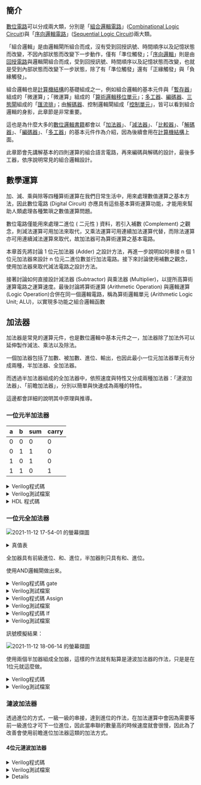 ## 簡介
[數位電路](/docs/WiKi/數位電路.md)可以分成兩大類，分別是「[組合邏輯電路](../WiKi/組合邏輯電路.md)」([Combinational Logic Circuit](/docs/WiKi/Combinational%20Logic%20Circuit))與「[序向邏輯電路](../WiKi/序向邏輯電路.md)」([Sequential Logic Circuit](../WiKi/Sequential%20Logic%20Circuit.md))兩大類。

「組合邏輯」是由邏輯閘所組合而成，沒有受到回授訊號、時間順序以及記憶狀態而改變，不因內部狀態而改變下一步動作，僅有「準位觸發」；「[序向邏輯](/docs/WiKi/序向邏輯.md)」則是由[回授電路](/docs/WiKi/回授電路.md)與邏輯閘組合而成，受到回授訊號、時間順序以及記憶狀態而改變，也就是受到內部狀態而改變下一步狀態，除了有「準位觸發」還有「正緣觸發」與「負緣觸發」。

組合邏輯也是[計算機結構](../WiKi/計算機結構.md)的基礎組成之一，例如組合邏輯的基本元件與「[暫存器](/docs/WiKi/暫存器.md)」組成的「微運算」；「微運算」組成的「[算術邏輯移位單元](/docs/WiKi/算術邏輯移位單元.md)」；[多工器](/docs/WiKi/多工器.md)、[編碼器](/docs/WiKi/編碼器.md)、[三態閘](/docs/WiKi/三態閘.md)組成的「[匯流排](/docs/WiKi/匯流排.md)」；由[解碼器](/docs/WiKi/解碼器.md)、控制邏輯閘組成「[控制單元](/docs/WiKi/控制單元.md)」，皆可以看到組合邏輯的身影，此章節是非常重要。

這也是為什麼大多的[數位邏輯書籍](/docs/WiKi/數位邏輯書籍)都會以「[加法器](/docs/WiKi/加法器.md)」、「[減法器](/docs/WiKi/減法器.md)」、「[比較器](/docs/WiKi/比較器.md)」、「[解碼器](/docs/WiKi/解碼器.md)」、「[編碼器](/docs/WiKi/編碼器.md)」、「[多工器](/docs/WiKi/多工器.md)」的基本元件作為介紹，因為後續會用在[計算機結構](../WiKi/計算機結構.md)上面。

此章節會先講解基本的四則運算的組合語言電路，再來編碼與解碼的設計，最後多工器，依序說明常見的組合邏輯設計。

## 數學運算
加、減、乘與除等四種算術運算在我們日常生活中，用來處理數值運算之基本方法，因此數位電路 (Digital Circuit) 亦應具有這些基本算術運算功能，才能用來幫助人類處理各種繁瑣之數值運算問題。

數位電路僅能用來處理二進位 ( 二元性 ) 資料，若引入補數 (Complement) 之觀念，則減法運算可用加法來取代，又乘法運算可用連續加法運算代替，而除法運算亦可用連續減法運算來取代，故加法器可為算術運算之基本電路。

本章首先將討論 1 位元加法器 (Adder) 之設計方法，再進一步說明如何串接 n 個 1 位元加法器來設計 n 位元二進位數並行加法電路。接下來討論使用補數之觀念，使用加法器來取代減法電路之設計方法。

接著討論如何直接設計減法器 (Subtractor) 與乘法器 (Multiplier)，以提所高算術運算電路之運算速度。最後討論將算術運算 (Arithmetic Operation) 與邏輯運算 (Logic Operation)合併在同一個邏輯電路，稱為算術邏輯單元 (Arithmetic Logic Unit; ALU)，以實現多功能之組合邏輯函數

## 加法器
加法器是常見的運算元件，也是數位邏輯中基本元件之一，加法器除了加法外可以延伸製作減法、乘法以及除法。

一個加法器包括了加數、被加數、進位、輸出，也因此最小一位元加法器單元有分成兩種，半加法器、全加法器。

而透過半加法器組成的全加法器中，依照速度與特性又分成兩種加法器：「漣波加法器」、「前瞻加法器」，分別以簡單與快速成為兩種的特性。

這邊都會詳細的說明其中原理與推導。

### 一位元半加法器

| a   | b   | sum | carry |
| --- | --- | --- | ----- |
| 0   | 0   | 0   | 0     |
| 0   | 1   | 1   | 0     |
| 1   | 0   | 1   | 0     |
| 1   | 1   | 0   | 1     |

<details>
<summary>Verilog程式碼</summary>

```verilog
```
</details>

<details>
<summary>Verilog測試檔案</summary>

```verilog
```
</details>

<details>
<summary>HDL 程式碼</summary>

```hdl
// This file is part of www.nand2tetris.org
// and the book "The Elements of Computing Systems"
// by Nisan and Schocken, MIT Press.
// File name: projects/02/HalfAdder.hdl

/**
 * Computes the sum of two bits.
 */

CHIP HalfAdder {
    IN a, b;    // 1-bit inputs
    OUT sum,    // Right bit of a + b
        carry;  // Left bit of a + b

    PARTS:
    Xor(a=a, b=b, out=sum);
    And(a=a, b=b, out=carry);
}

```
</details>

### 一位元全加法器

![2021-11-12 17-54-01 的螢幕擷圖](https://i.imgur.com/Y01ZNre.png)

<details>
<summary>真值表</summary>

| a   | b   | ci  | sum | carry |
| --- | --- | --- | --- | ----- |
| 0   | 0   | 0   | 0   | 0     |
| 0   | 0   | 1   | 1   | 0     |
| 0   | 1   | 0   | 1   | 0     |
| 0   | 1   | 1   | 0   | 1     |
| 1   | 0   | 0   | 1   | 0     |
| 1   | 0   | 1   | 0   | 1     |
| 1   | 1   | 0   | 0   | 1     |
| 1   | 1   | 1   | 1   | 1     |

</details>

全加器具有前級進位、和、進位，半加器則只具有和、進位。

使用AND邏輯閘做出來。

<details>
<summary>Verilog程式碼 gate</summary>

```verilog
module full_adder (a, b, ci, sum, carry);

input a, b, ci;
output carry, sum;
wire a_b, a_ci, b_ci;

xor (sum, a, b, ci);
and (a_b, a, b);
and (a_ci, a, ci);
and (b_ci, b, ci);
or (carry, a_b, a_ci, b_ci);

endmodule // full_adder
```
</details>

<details>
<summary>Verilog測試檔案</summary>

```verilog
`timescale 1ns / 1ps
`include "full_adder.v"

module full_adder_test ();
  reg a, b, ci;
  wire sum, carry;
  integer number1, number2, number3;

  full_adder UUT (a, b, ci, sum, carry);

  initial begin
    for (number1 = 0; number1 < 2; number1 = number1 + 1)
      begin
        for (number2 = 0; number2 < 2; number2 = number2 + 1)
          begin
            for (number3 = 0; number3 < 2; number3 = number3 + 1)
              begin
                a = number1;
                b = number2;
                ci = number3;
                $monitor("| %b | %b | %b | %b | %b |", a, b, ci, sum, carry);
                #10;
              end
          end
      end
    $finish;
  end

endmodule // full_adder_test

```
</details>

<details>
<summary>Verilog程式碼 Assign</summary>

```verilog
module adder_one_assign (a, b, ci, co, sum);
input a, b, ci;
output co, sum;

assign sum = a ^ b ^ ci;
assign co = (a & b) | (a & ci) | (b & ci);

endmodule // adder_one_assign

```
</details>

<details>
<summary>Verilog測試檔案</summary>

```verilog
`timescale 1ns / 1ps

module adder_one_assign_test ();
reg a, b, ci;
wire co, sum;
integer i;

adder_one_assign UUT (.a(a), .b(b), .ci(ci), .co(co), .sum(sum));

initial begin
  for (i = 0; i < 8; i = i + 1)
    begin
      {a, b, ci} = i[2:0];
      #10;
    end
end

initial begin
  #80;
  $finish;
end


endmodule // adder_one_assign_test

```
</details>

<details>
<summary>Verilog程式碼 If</summary>

```verilog
module adder_one_if (a, b, ci, co, sum);
input a, b, ci;
output co, sum;
reg co, sum;


always @ ( a or b or ci ) begin
  if ({a, b, ci} == 0) begin
    {co, sum} = 2'b00;
  end else if ({a, b, ci} == 1) begin
    {co, sum} = 2'b00;
  end else if ({a, b, ci} == 2) begin
    {co, sum} = 2'b00;
  end else if ({a, b, ci} == 3) begin
    {co, sum} = 2'b00;
  end else if ({a, b, ci} == 4) begin
    {co, sum} = 2'b00;
  end else if ({a, b, ci} == 5) begin
    {co, sum} = 2'b00;
  end else if ({a, b, ci} == 6) begin
    {co, sum} = 2'b00;
  end else begin
    {co, sum} = 2'b00;
  end

end

endmodule // adder_one_if

```
</details>

<details>
<summary>Verilog測試檔案</summary>

```verilog
`timescale 1ns / 1ps

module adder_one_if_test ();
reg a, b, ci;
wire co, sum;
integer i;

adder_one_if UUT (.a(a), .b(b), .ci(ci), .co(co), .sum(sum));

initial begin
  for (i = 0; i < 8; i = i + 1)
    begin
      {a, b, ci} = i[2:0];
      #10;
    end
end

initial begin
  #80;
  $finish;
end


endmodule // adder_one_if_test

```
</details>

訊號模擬結果：

![2021-11-12 18-06-14 的螢幕擷圖](https://i.imgur.com/I4h8uI1.png)

使用兩個半加器組成全加器，這樣的作法就有點算是漣波加法器的作法，只是是在1位元就這麼做。

<details>
<summary>Verilog程式碼</summary>

```verilog
```
</details>

<details>
<summary>Verilog測試檔案</summary>

```verilog

```
</details>

### 漣波加法器
透過進位的方式，一級一級的串接，達到進位的作法，在加法運算中會因為需要等前一級進位才可下一位進位，因此當串聯的數量高的時候速度就會很慢，因此為了改善會使用前瞻進位加法器這類的加法方式。

#### 4位元漣波加法器

<details>
<summary>Verilog程式碼</summary>

```verilog

```
</details>

<details>
<summary>Verilog測試檔案</summary>

```verilog

```
</details>

<details>

### 4位元全加法器
<details>
<summary>Verilog程式碼</summary>

```verilog
module adder_four (sum, co, a, b, ci);
input [3:0] a, b;
input ci;
output [3:0] sum;
output co;

assign {co, sum} = (a + b + ci);

endmodule // adder_four

```
</details>

<details>
<summary>Verilog測試檔案</summary>

```verilog
```
</details>

<details>

### 16位元全加法器
| a                | b                | out              |
| ---------------- | ---------------- | ---------------- |
| 0000000000000000 | 0000000000000000 | 0000000000000000 |
| 0000000000000000 | 1111111111111111 | 1111111111111111 |
| 1111111111111111 | 1111111111111111 | 1111111111111110 |
| 1010101010101010 | 0101010101010101 | 1111111111111111 |
| 0011110011000011 | 0000111111110000 | 0100110010110011 |
| 0001001000110100 | 1001100001110110 | 1010101010101010 |

<details>
<summary>Verilog程式碼</summary>

```verilog
```
</details>

<details>
<summary>Verilog測試檔案</summary>

```verilog
```
</details>

<details>
<summary>HDL 程式碼</summary>

```hdl
// This file is part of www.nand2tetris.org
// and the book "The Elements of Computing Systems"
// by Nisan and Schocken, MIT Press.
// File name: projects/02/Adder16.hdl

/**
 * Adds two 16-bit values.
 * The most significant carry bit is ignored.
 */

CHIP Add16 {
    IN a[16], b[16];
    OUT out[16];

    PARTS:
    // Put you code here:
    FullAdder(a=a[0], b=b[0], c=false, sum=out[0], carry=carry0);
    FullAdder(a=a[1], b=b[1], c=carry0, sum=out[1], carry=carry1);
    FullAdder(a=a[2], b=b[2], c=carry1, sum=out[2], carry=carry2);
    FullAdder(a=a[3], b=b[3], c=carry2, sum=out[3], carry=carry3);
    FullAdder(a=a[4], b=b[4], c=carry3, sum=out[4], carry=carry4);
    FullAdder(a=a[5], b=b[5], c=carry4, sum=out[5], carry=carry5);
    FullAdder(a=a[6], b=b[6], c=carry5, sum=out[6], carry=carry6);
    FullAdder(a=a[7], b=b[7], c=carry6, sum=out[7], carry=carry7);
    FullAdder(a=a[8], b=b[8], c=carry7, sum=out[8], carry=carry8);
    FullAdder(a=a[9], b=b[9], c=carry8, sum=out[9], carry=carry9);
    FullAdder(a=a[10], b=b[10], c=carry9, sum=out[10], carry=carry10);
    FullAdder(a=a[11], b=b[11], c=carry10, sum=out[11], carry=carry11);
    FullAdder(a=a[12], b=b[12], c=carry11, sum=out[12], carry=carry12);
    FullAdder(a=a[13], b=b[13], c=carry12, sum=out[13], carry=carry13);
    FullAdder(a=a[14], b=b[14], c=carry13, sum=out[14], carry=carry14);
    FullAdder(a=a[15], b=b[15], c=carry14, sum=out[15], carry=carry15);
}
```
</details>

### 前瞻加法器
<details>
<summary>Verilog程式碼</summary>

```verilog
```
</details>

<details>
<summary>Verilog測試檔案</summary>

```verilog
```
</details>

<details>
<summary>HDL 程式碼</summary>

```hdl
```
</details>

### 累加器
| a                | b                | out              |
| ---------------- | ---------------- | ---------------- |
| 0000000000000000 | 0000000000000000 | 0000000000000000 |
| 0000000000000000 | 1111111111111111 | 1111111111111111 |
| 1111111111111111 | 1111111111111111 | 1111111111111110 |
| 1010101010101010 | 0101010101010101 | 1111111111111111 |
| 0011110011000011 | 0000111111110000 | 0100110010110011 |
| 0001001000110100 | 1001100001110110 | 1010101010101010 |

當有二進位數字輸入時，會將輸入二進位資料做 $`+ 1`$ 的動作。

<details>
<summary>Verilog程式碼</summary>

```verilog
```
</details>

<details>
<summary>Verilog測試檔案</summary>

```verilog
```
</details>

<details>
<summary>HDL 程式碼</summary>

```hdl
// This file is part of www.nand2tetris.org
// and the book "The Elements of Computing Systems"
// by Nisan and Schocken, MIT Press.
// File name: projects/02/Inc16.hdl

/**
 * 16-bit incrementer:
 * out = in + 1 (arithmetic addition)
 */

CHIP Inc16 {
    IN in[16];
    OUT out[16];

    PARTS:
    Add16(a=in[0..15], b[1..15]=false, b[0]=true, out=out[0..15]);
   // Put you code here:
}
```
</details>

## 減法器
<details>
<summary>Verilog程式碼</summary>

```verilog
```
</details>

<details>
<summary>Verilog測試檔案</summary>

```verilog
```
</details>

<details>
<summary>HDL 程式碼</summary>

```hdl
// This file is part of www.nand2tetris.org
// and the book "The Elements of Computing Systems"
// by Nisan and Schocken, MIT Press.
// File name: projects/02/FullAdder.hdl

/**
 * Computes the sum of three bits.
 */

CHIP FullAdder {
    IN a, b, c;  // 1-bit inputs
    OUT sum,     // Right bit of a + b + c
        carry;   // Left bit of a + b + c

    PARTS:
    HalfAdder(a=a, b=b, sum=halfadder1, carry=carry1);
    HalfAdder(a=halfadder1, b=c, sum=sum, carry=carry2);
    Or(a=carry1, b=carry2, out=carry);

}

```
</details>

## 乘法器
<details>
<summary>Verilog程式碼</summary>

```verilog
```
</details>

<details>
<summary>Verilog測試檔案</summary>

```verilog
```
</details>

<details>
<summary>HDL 程式碼</summary>

```hdl
```
</details>

## 除法器
<details>
<summary>Verilog程式碼</summary>

```verilog
```
</details>

<details>
<summary>Verilog測試檔案</summary>

```verilog
```
</details>

<details>
<summary>HDL 程式碼</summary>

```hdl
```
</details>

## 比較器
用於數值的比較，通常會有製作大於、小於、等於，或者在序向邏輯電路中透過指令的方式，來達到相同，但通常硬體方式是最快的比較方式。

<details>
<summary>Verilog程式碼</summary>

```verilog
```
</details>

<details>
<summary>Verilog測試檔案</summary>

```verilog
```
</details>

<details>
<summary>HDL 程式碼</summary>

```hdl
```
</details>

## 解碼器
<details>
<summary>Verilog程式碼</summary>

```verilog
```
</details>

<details>
<summary>Verilog測試檔案</summary>

```verilog
```
</details>

<details>
<summary>HDL 程式碼</summary>

```hdl
```
</details>

## 編碼器
<details>
<summary>Verilog程式碼</summary>

```verilog
```
</details>

<details>
<summary>Verilog測試檔案</summary>

```verilog
```
</details>

<details>
<summary>HDL 程式碼</summary>

```hdl
```
</details>

## 多工器
以下是2X1多工器，是多工器的最小單位。

![2021-09-23 00-54-42 的螢幕擷圖](https://i.imgur.com/YweseX5.png)

| a   | b   | sel | out |
| --- | --- | --- | --- |
| 0   | 0   | 0   | 0   |
| 0   | 0   | 1   | 0   |
| 0   | 1   | 0   | 0   |
| 0   | 1   | 1   | 1   |
| 1   | 0   | 0   | 1   |
| 1   | 0   | 1   | 0   |
| 1   | 1   | 0   | 1   |
| 1   | 1   | 1   | 1   |

<details>
<summary>Verilog程式碼</summary>

```verilog
module nand_and (a, b, sel, out);
  input a, b, sel;
  output out;
  wire nand1_out, nand2_out;

  assign nand1_out = ~(a & ~sel);
  assign nand2_out = ~(b & sel);
  assign out = ~(nand1_out & nand2_out);

endmodule // nand_and

```
</details>

<details>
<summary>Verilog測試檔案</summary>

```verilog
```
</details>

<details>
<summary>HDL 程式碼</summary>

```hdl
// This file is part of www.nand2tetris.org
// and the book "The Elements of Computing Systems"
// by Nisan and Schocken, MIT Press.
// File name: projects/01/Mux.hdl

/**
 * Multiplexor:
 * out = a if sel == 0
 *       b otherwise
 */

CHIP Mux {
    IN a, b, sel;
    OUT out;

    PARTS:
    // Put your code here:
    Nand(a=a, b=selbar, out=nand1out);
    Nand(a=b, b=sel, out=nand2out);
    Not(in=sel, out=selbar);
    Nand(a=nand1out, b=nand2out, out=out);
}
```
</details>

### 4X1多工器
<details>
<summary>Verilog程式碼</summary>

```verilog
```
</details>

<details>
<summary>Verilog測試檔案</summary>

```verilog
```
</details>

<details>
<summary>HDL 程式碼</summary>

```hdl
```
</details>

### 16位元並行輸入16位元並行輸出 2X1多工器

| a                | b                | sel | out              |
| ---------------- | ---------------- | --- | ---------------- |
| 0000000000000000 | 0000000000000000 | 0   | 0000000000000000 |
| 0000000000000000 | 0000000000000000 | 1   | 0000000000000000 |
| 0000000000000000 | 0001001000110100 | 0   | 0000000000000000 |
| 0000000000000000 | 0001001000110100 | 1   | 0001001000110100 |
| 1001100001110110 | 0000000000000000 | 0   | 1001100001110110 |
| 1001100001110110 | 0000000000000000 | 1   | 0000000000000000 |
| 1010101010101010 | 0101010101010101 | 0   | 1010101010101010 |
| 1010101010101010 | 0101010101010101 | 1   | 0101010101010101 |

<details>
<summary>Verilog程式碼</summary>

```verilog
```
</details>

<details>
<summary>Verilog測試檔案</summary>

```verilog
```
</details>

<details>
<summary>HDL 程式碼</summary>

```hdl
// This file is part of www.nand2tetris.org
// and the book "The Elements of Computing Systems"
// by Nisan and Schocken, MIT Press.
// File name: projects/01/Mux16.hdl

/**
 * 16-bit multiplexor:
 * for i = 0..15 out[i] = a[i] if sel == 0
 *                        b[i] if sel == 1
 */

CHIP Mux16 {
    IN a[16], b[16], sel;
    OUT out[16];

    PARTS:
      Mux(a=a[0], b=b[0], sel=sel, out=out[0]);
      Mux(a=a[1], b=b[1], sel=sel, out=out[1]);
      Mux(a=a[2], b=b[2], sel=sel, out=out[2]);
      Mux(a=a[3], b=b[3], sel=sel, out=out[3]);
      Mux(a=a[4], b=b[4], sel=sel, out=out[4]);
      Mux(a=a[5], b=b[5], sel=sel, out=out[5]);
      Mux(a=a[6], b=b[6], sel=sel, out=out[6]);
      Mux(a=a[7], b=b[7], sel=sel, out=out[7]);
      Mux(a=a[8], b=b[8], sel=sel, out=out[8]);
      Mux(a=a[9], b=b[9], sel=sel, out=out[9]);
      Mux(a=a[10], b=b[10], sel=sel, out=out[10]);
      Mux(a=a[11], b=b[11], sel=sel, out=out[11]);
      Mux(a=a[12], b=b[12], sel=sel, out=out[12]);
      Mux(a=a[13], b=b[13], sel=sel, out=out[13]);
      Mux(a=a[14], b=b[14], sel=sel, out=out[14]);
      Mux(a=a[15], b=b[15], sel=sel, out=out[15]);
}

```
</details>

### 四路16位元並行輸入 4X1多工器

| a                | b                | c                | d                | sel | out              |
| ---------------- | ---------------- | ---------------- | ---------------- | --- | ---------------- |
| 0000000000000000 | 0000000000000000 | 0000000000000000 | 0000000000000000 | 00  | 0000000000000000 |
| 0000000000000000 | 0000000000000000 | 0000000000000000 | 0000000000000000 | 01  | 0000000000000000 |
| 0000000000000000 | 0000000000000000 | 0000000000000000 | 0000000000000000 | 10  | 0000000000000000 |
| 0000000000000000 | 0000000000000000 | 0000000000000000 | 0000000000000000 | 11  | 0000000000000000 |
| 0001001000110100 | 1001100001110110 | 1010101010101010 | 0101010101010101 | 00  | 0001001000110100 |
| 0001001000110100 | 1001100001110110 | 1010101010101010 | 0101010101010101 | 01  | 1001100001110110 |
| 0001001000110100 | 1001100001110110 | 1010101010101010 | 0101010101010101 | 10  | 1010101010101010 |
| 0001001000110100 | 1001100001110110 | 1010101010101010 | 0101010101010101 | 11  | 0101010101010101 |

<details>
<summary>Verilog程式碼</summary>

```verilog
```
</details>

<details>
<summary>Verilog測試檔案</summary>

```verilog
```
</details>

<details>
<summary>HDL 程式碼</summary>

```hdl
// This file is part of www.nand2tetris.org
// and the book "The Elements of Computing Systems"
// by Nisan and Schocken, MIT Press.
// File name: projects/01/Mux4Way16.hdl

/**
 * 4-way 16-bit multiplexor:
 * out = a if sel == 00
 *       b if sel == 01
 *       c if sel == 10
 *       d if sel == 11
 */

CHIP Mux4Way16 {
    IN a[16], b[16], c[16], d[16], sel[2];
    OUT out[16];

    PARTS:
    // Put your code here:

    Mux16(a=a, b=b, sel=sel[0], out=out1);
    Mux16(a=c, b=d, sel=sel[0], out=out2);
    Mux16(a=out1, b=out2, sel=sel[1], out=out);
}

```
</details>

## 解多工器
![2021-09-23 01-30-57 的螢幕擷圖](https://i.imgur.com/rHzIuOU.png)

| in  | sel | a   | b   |
| --- | --- | --- | --- |
| 0   | 0   | 0   | 0   |
| 0   | 1   | 0   | 0   |
| 1   | 0   | 1   | 0   |
| 1   | 1   | 0   | 1   |

<details>
<summary>Verilog程式碼</summary>

```verilog
module nand_and (a, b, sel, out);
  input in, sel;
  output a, b;

  assign nand1_out = ~(~(in & ~sel));
  assign nand2_out = ~(~(in & sel));

endmodule // nand_and
```
</details>

<details>
<summary>Verilog測試檔案</summary>

```verilog
```
</details>

<details>
<summary>HDL 程式碼</summary>

```hdl
// This file is part of www.nand2tetris.org
// and the book "The Elements of Computing Systems"
// by Nisan and Schocken, MIT Press.
// File name: projects/01/DMux.hdl

/**
 * Demultiplexor:
 * {a, b} = {in, 0} if sel == 0
 *          {0, in} if sel == 1
 */

CHIP DMux {
    IN in, sel;
    OUT a, b;

    PARTS:
    // Put your code here:
    Not(in=sel, out=selbar);
    Nand(a=in, b=selbar, out=sela);
    Not(in=sela, out=a);
    Nand(a=in, b=sel, out=selb);
    Not(in=selb, out=b);
}
```
</details>

### 4x1 解多工器
| in  | sel | a   | b   | c   | d   |
| --- | --- | --- | --- | --- | --- |
| 0   | 00  | 0   | 0   | 0   | 0   |
| 0   | 01  | 0   | 0   | 0   | 0   |
| 0   | 10  | 0   | 0   | 0   | 0   |
| 0   | 11  | 0   | 0   | 0   | 0   |
| 1   | 00  | 1   | 0   | 0   | 0   |
| 1   | 01  | 0   | 1   | 0   | 0   |
| 1   | 10  | 0   | 0   | 1   | 0   |
| 1   | 11  | 0   | 0   | 0   | 1   |

<details>
<summary>Verilog程式碼</summary>

```verilog
```
</details>

<details>
<summary>Verilog測試檔案</summary>

```verilog
```
</details>

<details>
<summary>HDL 程式碼</summary>

```hdl
// This file is part of www.nand2tetris.org
// and the book "The Elements of Computing Systems"
// by Nisan and Schocken, MIT Press.
// File name: projects/01/DMux4Way.hdl

/**
 * 4-way demultiplexor:
 * {a, b, c, d} = {in, 0, 0, 0} if sel == 00
 *                {0, in, 0, 0} if sel == 01
 *                {0, 0, in, 0} if sel == 10
 *                {0, 0, 0, in} if sel == 11
 */

CHIP DMux4Way {
    IN in, sel[2];
    OUT a, b, c, d;

    PARTS:
      DMux(in=in, sel=sel[1], a=dmux2, b=dmux3);
      DMux(in=dmux2, sel=sel[0], a=a, b=b);
      DMux(in=dmux3, sel=sel[0], a=c, b=d);
}

```

</details>

### 8x1 解多工器
| in  | sel | a   | b   | c   | d   | e   | f   | g   | h   |
| --- | --- | --- | --- | --- | --- | --- | --- | --- | --- |
| 0   | 000 | 0   | 0   | 0   | 0   | 0   | 0   | 0   | 0   |
| 0   | 001 | 0   | 0   | 0   | 0   | 0   | 0   | 0   | 0   |
| 0   | 010 | 0   | 0   | 0   | 0   | 0   | 0   | 0   | 0   |
| 0   | 011 | 0   | 0   | 0   | 0   | 0   | 0   | 0   | 0   |
| 0   | 100 | 0   | 0   | 0   | 0   | 0   | 0   | 0   | 0   |
| 0   | 101 | 0   | 0   | 0   | 0   | 0   | 0   | 0   | 0   |
| 0   | 110 | 0   | 0   | 0   | 0   | 0   | 0   | 0   | 0   |
| 0   | 111 | 0   | 0   | 0   | 0   | 0   | 0   | 0   | 0   |
| 1   | 000 | 1   | 0   | 0   | 0   | 0   | 0   | 0   | 0   |
| 1   | 001 | 0   | 1   | 0   | 0   | 0   | 0   | 0   | 0   |
| 1   | 010 | 0   | 0   | 1   | 0   | 0   | 0   | 0   | 0   |
| 1   | 011 | 0   | 0   | 0   | 1   | 0   | 0   | 0   | 0   |
| 1   | 100 | 0   | 0   | 0   | 0   | 1   | 0   | 0   | 0   |
| 1   | 101 | 0   | 0   | 0   | 0   | 0   | 1   | 0   | 0   |
| 1   | 110 | 0   | 0   | 0   | 0   | 0   | 0   | 1   | 0   |
| 1   | 111 | 0   | 0   | 0   | 0   | 0   | 0   | 0   | 1   |

<details>
<summary>Verilog程式碼</summary>

```verilog
```
</details>

<details>
<summary>Verilog測試檔案</summary>

```verilog
```
</details>

<details>
<summary>HDL 程式碼</summary>

```hdl
// This file is part of www.nand2tetris.org
// and the book "The Elements of Computing Systems"
// by Nisan and Schocken, MIT Press.
// File name: projects/01/DMux8Way.hdl

/**
 * 8-way demultiplexor:
 * {a, b, c, d, e, f, g, h} = {in, 0, 0, 0, 0, 0, 0, 0} if sel == 000
 *                            {0, in, 0, 0, 0, 0, 0, 0} if sel == 001
 *                            etc.
 *                            {0, 0, 0, 0, 0, 0, 0, in} if sel == 111
 */

CHIP DMux8Way {
    IN in, sel[3];
    OUT a, b, c, d, e, f, g, h;

    PARTS:
    DMux(in=in, sel=sel[2], a=dmux4way1, b=dmux4way2);
    DMux4Way(in=dmux4way1, sel=sel[0..1], a=a, b=b, c=c, d=d);
    DMux4Way(in=dmux4way2, sel=sel[0..1], a=e, b=f, c=g, d=h);

    // Put your code here:
}

```

</details>
